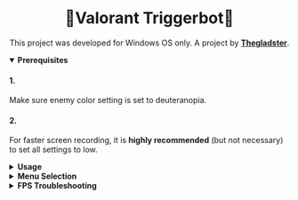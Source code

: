 <div align="center">
  
<h1>🎯Valorant Triggerbot🎯</h1>

This project was developed for Windows OS only.
A project by [**Thegladster**](https://github.com/Thegladster).

<div align="left">
<details open>
  
<summary><b>Prerequisites</b></summary>

<h4>1.</h4>
Make sure enemy color setting is set to deuteranopia.

<h4>2.</h4>

For faster screen recording, it is **highly recommended** (but not necessary) to set all settings to low.

</details>
<details>
  
<summary><b>Usage</b></summary>

<h4>1.</h4>
Download ZIP, extract all, and run following command in Command Prompt (no changes need to be made as long as the folder is saved in Downloads):

```bash
cd C:\Users\%username%\Downloads\val-triggerbot-main\val-triggerbot-main
pip install -r requirements.txt
python triggerbot.py
```

<h4>2.</h4>
For future uses after initialization, run the following command:

```bash
cd C:\Users\%username%\Downloads\val-triggerbot-main\val-triggerbot-main
python triggerbot.py
```

</details>
<details>

<summary><b>Menu Selection</b></summary>

<h4>1.</h4>
Upon running, you will have to select the gun you are going to use with the bot in order for the bot to spray depending on accuracy.

Simply type the gun in **all lowercase** with no extra spaces.

> Note that just for the Operator, you can just type `op`.

2. If the gun changes later on (which it most likely will), or you would like to exit the program, open command prompt and type `alt + p`. If you would like to exit, simply type `exit`.

</details>
<details>

<summary><b>FPS Troubleshooting</b></summary>

<h4></h4>

The reported FPS should be at or around the game's client FPS, which should consequently be at or around your monitor's [**refresh rate.**](https://support.microsoft.com/en-us/windows/change-the-refresh-rate-on-your-monitor-in-windows-c8ea729e-0678-015c-c415-f806f04aae5a)

If your game FPS is significantly higher than the reported FPS from the triggerbot, there can be many different possibilities:

<h4>1. VALORANT is utilizing too many resources</h4>
If your PC is barely running VALORANT at 120 FPS, then it would be nearly impossible for it to run the triggerbot at the same time. 


To counter this, **set all settings to 'Low' and change the max FPS that VALORANT can run on** to fix this issue. Note that this triggerbot may not work for low-end computers. You can see the bot's CPU usage in 
[**Task Manager.**](https://www.tomsguide.com/how-to/how-to-open-task-manager-on-windows)

Note that this triggerbot DOES have ~240Hz capabilities, it is just up to the computer that runs it whether or not that mark can be hit.

<h4>2. Inaccurate reporting results</h4>
Screenshots are only taken when a **change in frame is reported.** This means that the more you are still in-game (not moving, shooting, etc), the FPS will drop. This doesn't indicate a problem with your computer, just an inaccuracy on the triggerbot's end.

Moreover, shooting opponents will also lower FPS because frames are not recorded when you are shooting. This means that if you are in the range and are constantly shooting bots, the report FPS will drop. Once again, the actual FPS does not drop, but less frames are taken per second because you are constantly shooting.

To know when your results are simply inaccurate or if it is a problem with your computer, hop into a game and just move the camera around sporadically for 30 seconds. Do not stop the camera's movement until you press `alt + p`, and see if the reported FPS matches with your game FPS.

